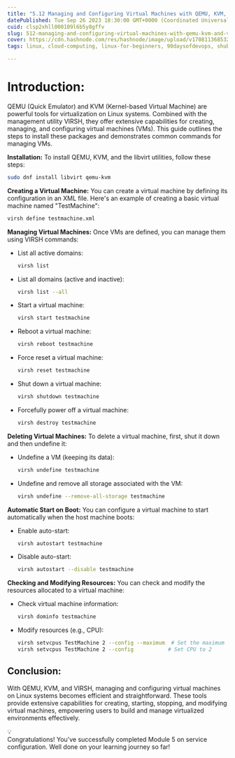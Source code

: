 ```yaml
---
title: "5.12 Managing and Configuring Virtual Machines with QEMU, KVM, and VIRSH"
datePublished: Tue Sep 26 2023 18:30:00 GMT+0000 (Coordinated Universal Time)
cuid: clsp2xhll000109l6b5y8gffv
slug: 512-managing-and-configuring-virtual-machines-with-qemu-kvm-and-virsh
cover: https://cdn.hashnode.com/res/hashnode/image/upload/v1708113685329/fac2cebc-02c7-459b-9d3a-e9f38667ac33.png
tags: linux, cloud-computing, linux-for-beginners, 90daysofdevops, shubhamlondhe, trainwithshubham

---
```


# **Introduction:**

QEMU (Quick Emulator) and KVM (Kernel-based Virtual Machine) are powerful tools for virtualization on Linux systems. Combined with the management utility VIRSH, they offer extensive capabilities for creating, managing, and configuring virtual machines (VMs). This guide outlines the steps to install these packages and demonstrates common commands for managing VMs.

**Installation:** To install QEMU, KVM, and the libvirt utilities, follow these steps:

```bash
sudo dnf install libvirt qemu-kvm
```

**Creating a Virtual Machine:** You can create a virtual machine by defining its configuration in an XML file. Here's an example of creating a basic virtual machine named "TestMachine":

```bash
virsh define testmachine.xml
```

**Managing Virtual Machines:** Once VMs are defined, you can manage them using VIRSH commands:

* List all active domains:
    
    ```bash
    virsh list
    ```
    
* List all domains (active and inactive):
    
    ```bash
    virsh list --all
    ```
    
* Start a virtual machine:
    
    ```bash
    virsh start testmachine
    ```
    
* Reboot a virtual machine:
    
    ```bash
    virsh reboot testmachine
    ```
    
* Force reset a virtual machine:
    
    ```bash
    virsh reset testmachine
    ```
    
* Shut down a virtual machine:
    
    ```bash
    virsh shutdown testmachine
    ```
    
* Forcefully power off a virtual machine:
    
    ```bash
    virsh destroy testmachine
    ```
    

**Deleting Virtual Machines:** To delete a virtual machine, first, shut it down and then undefine it:

* Undefine a VM (keeping its data):
    
    ```bash
    virsh undefine testmachine
    ```
    
* Undefine and remove all storage associated with the VM:
    
    ```bash
    virsh undefine --remove-all-storage testmachine
    ```
    

**Automatic Start on Boot:** You can configure a virtual machine to start automatically when the host machine boots:

* Enable auto-start:
    
    ```bash
    virsh autostart testmachine
    ```
    
* Disable auto-start:
    
    ```bash
    virsh autostart --disable testmachine
    ```
    

**Checking and Modifying Resources:** You can check and modify the resources allocated to a virtual machine:

* Check virtual machine information:
    
    ```bash
    virsh dominfo testmachine
    ```
    
* Modify resources (e.g., CPU):
    
    ```bash
    virsh setvcpus TestMachine 2 --config --maximum  # Set the maximum usable CPU to 2
    virsh setvcpus TestMachine 2 --config           # Set CPU to 2
    ```
    

## **Conclusion:**

With QEMU, KVM, and VIRSH, managing and configuring virtual machines on Linux systems becomes efficient and straightforward. These tools provide extensive capabilities for creating, starting, stopping, and modifying virtual machines, empowering users to build and manage virtualized environments effectively.

<div data-node-type="callout">
<div data-node-type="callout-emoji">💡</div>
<div data-node-type="callout-text">Congratulations! You've successfully completed Module 5 on service configuration. Well done on your learning journey so far!</div>
</div>